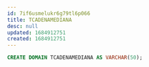 ```yaml
---
id: 7if6usmelukr6g79tl6p066
title: TCADENAMEDIANA
desc: null
updated: 1684912751
created: 1684912751
---
```



```sql
CREATE DOMAIN TCADENAMEDIANA AS VARCHAR(50);
```
